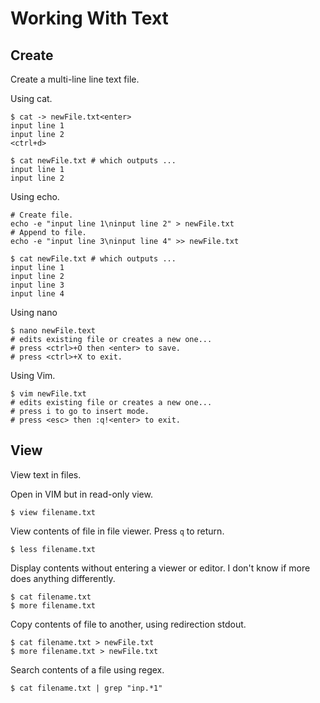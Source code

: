 # Working With Text

##  Create

Create a multi-line line text file.

Using cat.
```
$ cat -> newFile.txt<enter>
input line 1
input line 2
<ctrl+d>

$ cat newFile.txt # which outputs ...
input line 1
input line 2
```

Using echo.
```
# Create file.
echo -e "input line 1\ninput line 2" > newFile.txt
# Append to file.
echo -e "input line 3\ninput line 4" >> newFile.txt

$ cat newFile.txt # which outputs ...
input line 1
input line 2
input line 3
input line 4
```


Using nano
```
$ nano newFile.text
# edits existing file or creates a new one...
# press <ctrl>+O then <enter> to save.
# press <ctrl>+X to exit.
```

Using Vim.
```
$ vim newFile.txt
# edits existing file or creates a new one...
# press i to go to insert mode.
# press <esc> then :q!<enter> to exit.
```

## View

View text in files.


Open in VIM but in read-only view.
```
$ view filename.txt
```

View contents of file in file viewer. Press `q` to return.
```
$ less filename.txt
```

Display contents without entering a viewer or editor. I don't know if more does anything differently.
```
$ cat filename.txt
$ more filename.txt
```

Copy contents of file to another, using redirection stdout.
```
$ cat filename.txt > newFile.txt
$ more filename.txt > newFile.txt
```

Search contents of a file using regex.
```
$ cat filename.txt | grep "inp.*1"
```
